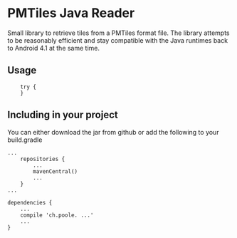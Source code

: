 
# PMTiles Java Reader

Small library to retrieve tiles from a PMTiles format file. The library attempts to be reasonably efficient and stay compatible with the Java runtimes back to Android 4.1 at the same time.


## Usage

        try {
        }
    
## Including in your project

You can either download the jar from github or add the following to your build.gradle

	...
	    repositories {
	        ...   
	        mavenCentral()
	        ...              
	    }
	...
	
	dependencies {
	    ...
	    compile 'ch.poole. ...'
	    ...
	}
